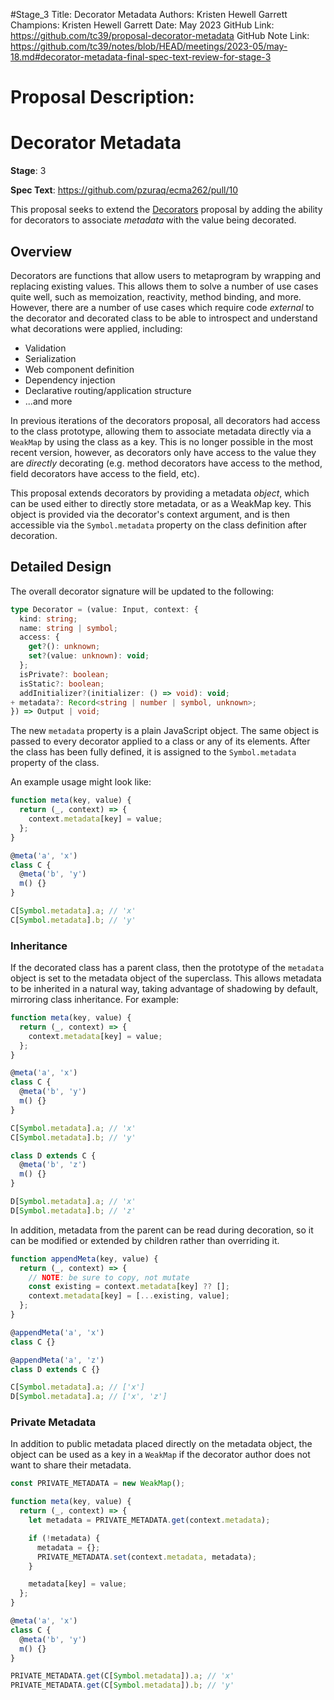 #Stage_3
Title: Decorator Metadata
Authors: Kristen Hewell Garrett
Champions: Kristen Hewell Garrett
Date: May 2023
GitHub Link: https://github.com/tc39/proposal-decorator-metadata
GitHub Note Link: https://github.com/tc39/notes/blob/HEAD/meetings/2023-05/may-18.md#decorator-metadata-final-spec-text-review-for-stage-3

# Proposal Description:
<!-- @format -->

# Decorator Metadata

**Stage**: 3

**Spec Text**: https://github.com/pzuraq/ecma262/pull/10

This proposal seeks to extend the [Decorators](https://github.com/tc39/proposal-decorators)
proposal by adding the ability for decorators to associate _metadata_ with the
value being decorated.

## Overview

Decorators are functions that allow users to metaprogram by wrapping and
replacing existing values. This allows them to solve a number of use cases quite
well, such as memoization, reactivity, method binding, and more. However, there
are a number of use cases which require code _external_ to the decorator and
decorated class to be able to introspect and understand what decorations were
applied, including:

- Validation
- Serialization
- Web component definition
- Dependency injection
- Declarative routing/application structure
- ...and more

In previous iterations of the decorators proposal, all decorators had access to
the class prototype, allowing them to associate metadata directly via a
`WeakMap` by using the class as a key. This is no longer possible in the most
recent version, however, as decorators only have access to the value they are
_directly_ decorating (e.g. method decorators have access to the method, field
decorators have access to the field, etc).

This proposal extends decorators by providing a metadata _object_, which can be
used either to directly store metadata, or as a WeakMap key. This object is
provided via the decorator's context argument, and is then accessible via the
`Symbol.metadata` property on the class definition after decoration.

## Detailed Design

The overall decorator signature will be updated to the following:

```ts
type Decorator = (value: Input, context: {
  kind: string;
  name: string | symbol;
  access: {
    get?(): unknown;
    set?(value: unknown): void;
  };
  isPrivate?: boolean;
  isStatic?: boolean;
  addInitializer?(initializer: () => void): void;
+ metadata?: Record<string | number | symbol, unknown>;
}) => Output | void;
```

The new `metadata` property is a plain JavaScript object. The same object is
passed to every decorator applied to a class or any of its elements. After the
class has been fully defined, it is assigned to the `Symbol.metadata` property
of the class.

An example usage might look like:

```js
function meta(key, value) {
  return (_, context) => {
    context.metadata[key] = value;
  };
}

@meta('a', 'x')
class C {
  @meta('b', 'y')
  m() {}
}

C[Symbol.metadata].a; // 'x'
C[Symbol.metadata].b; // 'y'
```

### Inheritance

If the decorated class has a parent class, then the prototype of the `metadata`
object is set to the metadata object of the superclass. This allows metadata to
be inherited in a natural way, taking advantage of shadowing by default,
mirroring class inheritance. For example:

```js
function meta(key, value) {
  return (_, context) => {
    context.metadata[key] = value;
  };
}

@meta('a', 'x')
class C {
  @meta('b', 'y')
  m() {}
}

C[Symbol.metadata].a; // 'x'
C[Symbol.metadata].b; // 'y'

class D extends C {
  @meta('b', 'z')
  m() {}
}

D[Symbol.metadata].a; // 'x'
D[Symbol.metadata].b; // 'z'
```

In addition, metadata from the parent can be read during decoration, so it can
be modified or extended by children rather than overriding it.

```ts
function appendMeta(key, value) {
  return (_, context) => {
    // NOTE: be sure to copy, not mutate
    const existing = context.metadata[key] ?? [];
    context.metadata[key] = [...existing, value];
  };
}

@appendMeta('a', 'x')
class C {}

@appendMeta('a', 'z')
class D extends C {}

C[Symbol.metadata].a; // ['x']
D[Symbol.metadata].a; // ['x', 'z']
```

### Private Metadata

In addition to public metadata placed directly on the metadata object, the
object can be used as a key in a `WeakMap` if the decorator author does not want
to share their metadata.

```ts
const PRIVATE_METADATA = new WeakMap();

function meta(key, value) {
  return (_, context) => {
    let metadata = PRIVATE_METADATA.get(context.metadata);

    if (!metadata) {
      metadata = {};
      PRIVATE_METADATA.set(context.metadata, metadata);
    }

    metadata[key] = value;
  };
}

@meta('a', 'x')
class C {
  @meta('b', 'y')
  m() {}
}

PRIVATE_METADATA.get(C[Symbol.metadata]).a; // 'x'
PRIVATE_METADATA.get(C[Symbol.metadata]).b; // 'y'
```
